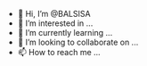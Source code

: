- 👋 Hi, I’m @BALSISA
- 👀 I’m interested in ...
- 🌱 I’m currently learning ...
- 💞️ I’m looking to collaborate on ...
- 📫 How to reach me ...

<!---
BALSISA/BALSISA is a ✨ special ✨ repository because its `README.md` (this file) appears on your GitHub profile.
You can click the Preview link to take a look at your changes.
--->
